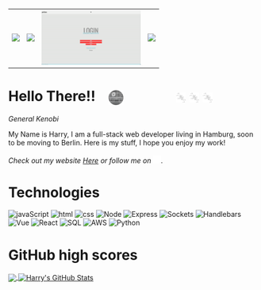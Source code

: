 <table>
<tr>
<td>
  
<a href="https://github.com/TheAngryEnglishman/Landing_Zone">
  <img src="https://github.com/TheAngryEnglishman/Landing_Zone/blob/main/landing-zone.gif" width="200" />
</a>
  
</pre>
</td>
<td>
  
<a href="https://github.com/TheAngryEnglishman/make-love-not-war">
  <img src="https://github.com/TheAngryEnglishman/make-love-not-war/blob/main/make-love-not-war.gif" width="200" />
</a>
  
</pre>
</td>
<td>
  
<a href="https://github.com/TheAngryEnglishman/petition">
   <img src="https://github.com/TheAngryEnglishman/petition/blob/main/petition.gif" width="200" />
</a>

</pre>
</td>
<td>
  
<a href="https://github.com/TheAngryEnglishman/Text-Particles/">
   <img src="https://github.com/TheAngryEnglishman/Text-Particles/blob/main/text-particles.gif" width="200" />
</a>

</pre>
</td>
</table>

# Hello There!! &nbsp; &nbsp;<img align="center" src="https://github.com/TheAngryEnglishman/TheAngryEnglishman/blob/main/deathstar.png" height="30" width="30"/> &nbsp; &nbsp; &nbsp; &nbsp;&nbsp; &nbsp; &nbsp; &nbsp; <img align="center" src="https://github.com/TheAngryEnglishman/TheAngryEnglishman/blob/main/xwing.png" height="20" width="20"/> <img align="center" src="https://github.com/TheAngryEnglishman/TheAngryEnglishman/blob/main/xwing.png" height="20" width="20"/> <img align="center" src="https://github.com/TheAngryEnglishman/TheAngryEnglishman/blob/main/xwing.png" height="20" width="20"/>

_General Kenobi_

My Name is Harry, I am a full-stack web developer living in Hamburg, soon to be moving to Berlin. Here is my stuff, I hope you enjoy my work!
<br  />
<br  />
_Check out my website [Here](https://harrywhorlow.io) or follow me on [![LinkedIn][1.2]][1]._

# Technologies

![javaScript](https://img.shields.io/badge/JavaScript-ES6-green) ![html](https://img.shields.io/badge/HTML-HTML5-green) ![css](https://img.shields.io/badge/CSS-CSS3-green) ![Node](https://img.shields.io/badge/Node-17.2.0-green) ![Express](https://img.shields.io/badge/Express-4.17.1-green) ![Sockets](https://img.shields.io/badge/Scokets-4.4.0-green) ![Handlebars](https://img.shields.io/badge/Handlebars-4.7.7-green) ![Vue](https://img.shields.io/badge/Vue-2.6.14-green) ![React](https://img.shields.io/badge/React-17.0-green) ![SQL](https://img.shields.io/badge/SQL-2019-purple) ![AWS](https://img.shields.io/badge/Amazon-webServices-purple) ![Python](https://img.shields.io/badge/Python-3.10.0-blue)

[1.2]: https://github.com/TheAngryEnglishman/TheAngryEnglishman/blob/main/linkedin.png
[1]: https://www.linkedin.com/in/harry-whorlow-b63015227/

# GitHub high scores

<a href="https://github.com/TheAngryEnglishman">
  <img align="center" src="https://github-readme-stats.vercel.app/api/top-langs/?username=TheAngryEnglishman&title_color=ffffff&text_color=c9cacc&icon_color=2bbc8a&bg_color=1d1f21&langs_count=3" />
</a>
<a href="https://github.com/TheAngryEnglishman">
  <img align="center" src="https://github-readme-stats.vercel.app/api?username=TheAngryEnglishman&show_icons=true&line_height=27&count_private=true&title_color=ffffff&text_color=c9cacc&icon_color=2bbc8a&bg_color=1d1f21" alt="Harry's GitHub Stats" />
</a>

